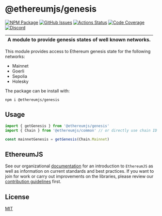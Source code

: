 # @ethereumjs/genesis

[![NPM Package][genesis-npm-badge]][genesis-npm-link]
[![GitHub Issues][genesis-issues-badge]][genesis-issues-link]
[![Actions Status][genesis-actions-badge]][genesis-actions-link]
[![Code Coverage][genesis-coverage-badge]][genesis-coverage-link]
[![Discord][discord-badge]][discord-link]

| A module to provide genesis states of well known networks. |
| ---------------------------------------------------------- |

This module provides access to Ethereum genesis state for the following networks:

- Mainnet
- Goerli
- Sepolia
- Holesky

The package can be install with:

```shell
npm i @ethereumjs/genesis
```

## Usage

```ts
import { getGenesis } from '@ethereumjs/genesis'
import { Chain } from '@ethereumjs/common' // or directly use chain ID

const mainnetGenesis = getGenesis(Chain.Mainnet)
```

## EthereumJS

See our organizational [documentation](https://ethereumjs.readthedocs.io) for an introduction to `EthereumJS` as well as information on current standards and best practices. If you want to join for work or carry out improvements on the libraries, please review our [contribution guidelines](https://ethereumjs.readthedocs.io/en/latest/contributing.html) first.

## License

[MIT](https://opensource.org/licenses/MIT)

[discord-badge]: https://img.shields.io/static/v1?logo=discord&label=discord&message=Join&color=blue
[discord-link]: https://discord.gg/TNwARpR
[genesis-npm-badge]: https://img.shields.io/npm/v/@ethereumjs/genesis.svg
[genesis-npm-link]: https://www.npmjs.com/package/@ethereumjs/genesis
[genesis-issues-badge]: https://img.shields.io/github/issues/ethereumjs/ethereumjs-monorepo/package:%20genesis?label=issues
[genesis-issues-link]: https://github.com/ethereumjs/ethereumjs-monorepo/issues?q=is%3Aopen+is%3Aissue+label%3A"package%3A+genesis"
[genesis-actions-badge]: https://github.com/ethereumjs/ethereumjs-monorepo/workflows/Genesis/badge.svg
[genesis-actions-link]: https://github.com/ethereumjs/ethereumjs-monorepo/actions?query=workflow%3A%22Genesis%22
[genesis-coverage-badge]: https://codecov.io/gh/ethereumjs/ethereumjs-monorepo/branch/master/graph/badge.svg?flag=genesis
[genesis-coverage-link]: https://codecov.io/gh/ethereumjs/ethereumjs-monorepo/tree/master/packages/genesis
